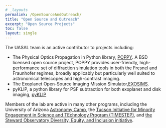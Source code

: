 ```yaml
---
# _layouts
permalink: /OpenSourceAndOutreach/
title: "Open Source and Outreach"
excerpt: "Open Source Projects"
toc: false
layout: single
---
```


The UASAL team is an active contributor to projects including:

- The Physical Optics Propagation in Python library, [POPPY](https://github.com/spacetelescope/poppy). A BSD licensed open source project, POPPY provides user-friendly, high-performance set of diffraction simulation tools in both the Fresnel and Fraunhofer regimes, broadly applicably but particularly well suited to astronomical telescopes and high-contrast imaging. 
- The Exoplanet Open-Source Imaging Mission Simulator,[EXOSIMS](https://github.com/dsavransky/EXOSIMS).
- pyKLIP, a python library for PSF subtraction for both exoplanet and disk imaging, [pyKLIP](https://bitbucket.org/pyKLIP/pyklip)

Members of the lab are active in many other programs, including the University of Arizona [Astronomy Camp](https://www.astronomycamp.org), the                                                                                       [Tucson Initiative for Minority Engagement in Science and TEchnology Program (TIMESTEP)](https://lavinia.as.arizona.edu/~timestep/), and [the Steward Observatory Diversity, Equity, and Inclusion initiative](https://sites.google.com/view/sodei).
